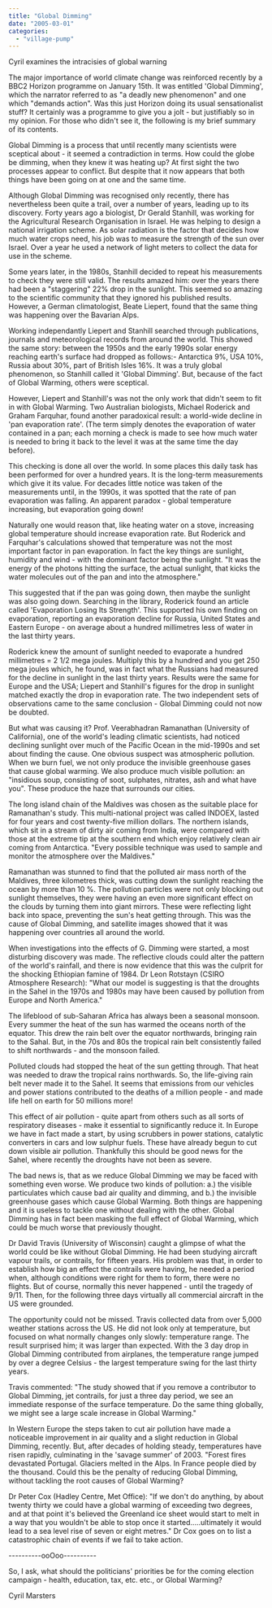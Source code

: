 ```yaml
---
title: "Global Dimming"
date: "2005-03-01"
categories: 
  - "village-pump"
---
```


Cyril examines the intracisies of global warning

The major importance of world climate change was reinforced recently by a BBC2 Horizon programme on January 15th. It was entitled 'Global Dimming', which the narrator referred to as "a deadly new phenomenon" and one which "demands action". Was this just Horizon doing its usual sensationalist stuff? It certainly was a programme to give you a jolt - but justifiably so in my opinion. For those who didn't see it, the following is my brief summary of its contents.

Global Dimming is a process that until recently many scientists were sceptical about - it seemed a contradiction in terms. How could the globe be dimming, when they knew it was heating up? At first sight the two processes appear to conflict. But despite that it now appears that both things have been going on at one and the same time.

Although Global Dimming was recognised only recently, there has nevertheless been quite a trail, over a number of years, leading up to its discovery. Forty years ago a biologist, Dr Gerald Stanhill, was working for the Agricultural Research Organisation in Israel. He was helping to design a national irrigation scheme. As solar radiation is the factor that decides how much water crops need, his job was to measure the strength of the sun over Israel. Over a year he used a network of light meters to collect the data for use in the scheme.

Some years later, in the 1980s, Stanhill decided to repeat his measurements to check they were still valid. The results amazed him: over the years there had been a "staggering" 22% drop in the sunlight. This seemed so amazing to the scientific community that they ignored his published results. However, a German climatologist, Beate Liepert, found that the same thing was happening over the Bavarian Alps.

Working independantly Liepert and Stanhill searched through publications, journals and meteorological records from around the world. This showed the same story: between the 1950s and the early 1990s solar energy reaching earth's surface had dropped as follows:- Antarctica 9%, USA 10%, Russia about 30%, part of British Isles 16%. It was a truly global phenomenon, so Stanhill called it 'Global Dimming'. But, because of the fact of Global Warming, others were sceptical.

However, Liepert and Stanhill's was not the only work that didn't seem to fit in with Global Warming. Two Australian biologists, Michael Roderick and Graham Farquhar, found another paradoxical result: a world-wide decline in 'pan evaporation rate'. (The term simply denotes the evaporation of water contained in a pan; each morning a check is made to see how much water is needed to bring it back to the level it was at the same time the day before).

This checking is done all over the world. In some places this daily task has been performed for over a hundred years. It is the long-term measurements which give it its value. For decades little notice was taken of the measurements until, in the 1990s, it was spotted that the rate of pan evaporation was falling. An apparent paradox - global temperature increasing, but evaporation going down!

Naturally one would reason that, like heating water on a stove, increasing global temperature should increase evaporation rate. But Roderick and Farquhar's calculations showed that temperature was not the most important factor in pan evaporation. In fact the key things are sunlight, humidity and wind - with the dominant factor being the sunlight. "It was the energy of the photons hitting the surface, the actual sunlight, that kicks the water molecules out of the pan and into the atmosphere."

This suggested that if the pan was going down, then maybe the sunlight was also going down. Searching in the library, Roderick found an article called 'Evaporation Losing Its Strength'. This supported his own finding on evaporation, reporting an evaporation decline for Russia, United States and Eastern Europe - on average about a hundred millimetres less of water in the last thirty years.

Roderick knew the amount of sunlight needed to evaporate a hundred millimetres = 2 1/2 mega joules. Multiply this by a hundred and you get 250 mega joules which, he found, was in fact what the Russians had measured for the decline in sunlight in the last thirty years. Results were the same for Europe and the USA; Liepert and Stanhill's figures for the drop in sunlight matched exactly the drop in evaporation rate. The two independent sets of observations came to the same conclusion - Global Dimming could not now be doubted.

But what was causing it? Prof. Veerabhadran Ramanathan (University of California), one of the world's leading climatic scientists, had noticed declining sunlight over much of the Pacific Ocean in the mid-1990s and set about finding the cause. One obvious suspect was atmospheric pollution. When we burn fuel, we not only produce the invisible greenhouse gases that cause global warming. We also produce much visible pollution: an "insidious soup, consisting of soot, sulphates, nitrates, ash and what have you". These produce the haze that surrounds our cities.

The long island chain of the Maldives was chosen as the suitable place for Ramanathan's study. This multi-national project was called INDOEX, lasted for four years and cost twenty-five million dollars. The northern islands, which sit in a stream of dirty air coming from India, were compared with those at the extreme tip at the southern end which enjoy relatively clean air coming from Antarctica. "Every possible technique was used to sample and monitor the atmosphere over the Maldives."

Ramanathan was stunned to find that the polluted air mass north of the Maldives, three kilometres thick, was cutting down the sunlight reaching the ocean by more than 10 %. The pollution particles were not only blocking out sunlight themselves, they were having an even more significant effect on the clouds by turning them into giant mirrors. These were reflecting light back into space, preventing the sun's heat getting through. This was the cause of Global Dimming, and satellite images showed that it was happening over countries all around the world.

When investigations into the effects of G. Dimming were started, a most disturbing discovery was made. The reflective clouds could alter the pattern of the world's rainfall, and there is now evidence that this was the culprit for the shocking Ethiopian famine of 1984. Dr Leon Rotstayn (CSIRO Atmosphere Research): "What our model is suggesting is that the droughts in the Sahel in the 1970s and 1980s may have been caused by pollution from Europe and North America."

The lifeblood of sub-Saharan Africa has always been a seasonal monsoon. Every summer the heat of the sun has warmed the oceans north of the equator. This drew the rain belt over the equator northwards, bringing rain to the Sahal. But, in the 70s and 80s the tropical rain belt consistently failed to shift northwards - and the monsoon failed.

Polluted clouds had stopped the heat of the sun getting through. That heat was needed to draw the tropical rains northwards. So, the life-giving rain belt never made it to the Sahel. It seems that emissions from our vehicles and power stations contributed to the deaths of a million people - and made life hell on earth for 50 millions more!

This effect of air pollution - quite apart from others such as all sorts of respiratory diseases - make it essential to significantly reduce it. In Europe we have in fact made a start, by using scrubbers in power stations, catalytic converters in cars and low sulphur fuels. These have already begun to cut down visible air pollution. Thankfully this should be good news for the Sahel, where recently the droughts have not been as severe.

The bad news is, that as we reduce Global Dimming we may be faced with something even worse. We produce two kinds of pollution: a.) the visible particulates which cause bad air quality and dimming, and b.) the invisible greenhouse gases which cause Global Warming. Both things are happening and it is useless to tackle one without dealing with the other. Global Dimming has in fact been masking the full effect of Global Warming, which could be much worse that previously thought.

Dr David Travis (University of Wisconsin) caught a glimpse of what the world could be like without Global Dimming. He had been studying aircraft vapour trails, or contrails, for fifteen years. His problem was that, in order to establish how big an effect the contrails were having, he needed a period when, although conditions were right for them to form, there were no flights. But of course, normally this never happened - until the tragedy of 9/11. Then, for the following three days virtually all commercial aircraft in the US were grounded.

The opportunity could not be missed. Travis collected data from over 5,000 weather stations across the US. He did not look only at temperature, but focused on what normally changes only slowly: temperature range. The result surprised him; it was larger than expected. With the 3 day drop in Global Dimming contributed from airplanes, the temperature range jumped by over a degree Celsius - the largest temperature swing for the last thirty years.

Travis commented: "The study showed that if you remove a contributor to Global Dimming, jet contrails, for just a three day period, we see an immediate response of the surface temperature. Do the same thing globally, we might see a large scale increase in Global Warming."

In Western Europe the steps taken to cut air pollution have made a noticeable improvement in air quality and a slight reduction in Global Dimming, recently. But, after decades of holding steady, temperatures have risen rapidly, culminating in the 'savage summer' of 2003. "Forest fires devastated Portugal. Glaciers melted in the Alps. In France people died by the thousand. Could this be the penalty of reducing Global Dimming, without tackling the root causes of Global Warming?

Dr Peter Cox (Hadley Centre, Met Office): "If we don't do anything, by about twenty thirty we could have a global warming of exceeding two degrees, and at that point it's believed the Greenland ice sheet would start to melt in a way that you wouldn't be able to stop once it started.....ultimately it would lead to a sea level rise of seven or eight metres." Dr Cox goes on to list a catastrophic chain of events if we fail to take action.

\----------ooOoo----------

So, I ask, what should the politicians' priorities be for the coming election campaign - health, education, tax, etc. etc., or Global Warming?

Cyril Marsters
